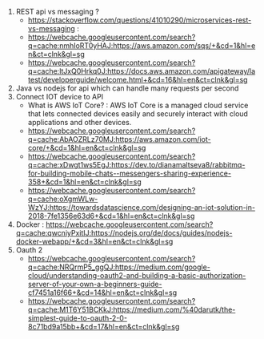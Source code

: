 1. REST api vs messaging ?
   - https://stackoverflow.com/questions/41010290/microservices-rest-vs-messaging : 
   - https://webcache.googleusercontent.com/search?q=cache:nmhIoRT0yHAJ:https://aws.amazon.com/sqs/+&cd=1&hl=en&ct=clnk&gl=sg
   - https://webcache.googleusercontent.com/search?q=cache:ltJxQ0Hrkq0J:https://docs.aws.amazon.com/apigateway/latest/developerguide/welcome.html+&cd=16&hl=en&ct=clnk&gl=sg
2. Java vs nodejs for api which can handle many requests per second
3. Connect IOT device to API
   - What is AWS IoT Core? : AWS IoT Core is a managed cloud service that lets connected devices easily and securely interact with cloud applications and other devices. 
   - https://webcache.googleusercontent.com/search?q=cache:AbAOZRLz70MJ:https://aws.amazon.com/iot-core/+&cd=1&hl=en&ct=clnk&gl=sg
   - https://webcache.googleusercontent.com/search?q=cache:xDwgt1ws5EgJ:https://dev.to/dianamaltseva8/rabbitmq-for-building-mobile-chats--messengers-sharing-experience-358+&cd=1&hl=en&ct=clnk&gl=sg
   - https://webcache.googleusercontent.com/search?q=cache:oXgmWLw-WzYJ:https://towardsdatascience.com/designing-an-iot-solution-in-2018-7fe1356e63d6+&cd=1&hl=en&ct=clnk&gl=sg
4. Docker : https://webcache.googleusercontent.com/search?q=cache:qwcniyPxitIJ:https://nodejs.org/de/docs/guides/nodejs-docker-webapp/+&cd=3&hl=en&ct=clnk&gl=sg
5. Oauth 2
   - https://webcache.googleusercontent.com/search?q=cache:NRQrmP5_ggQJ:https://medium.com/google-cloud/understanding-oauth2-and-building-a-basic-authorization-server-of-your-own-a-beginners-guide-cf7451a16f66+&cd=14&hl=en&ct=clnk&gl=sg
   - https://webcache.googleusercontent.com/search?q=cache:M1T6Y51BCKkJ:https://medium.com/%40darutk/the-simplest-guide-to-oauth-2-0-8c71bd9a15bb+&cd=17&hl=en&ct=clnk&gl=sg
